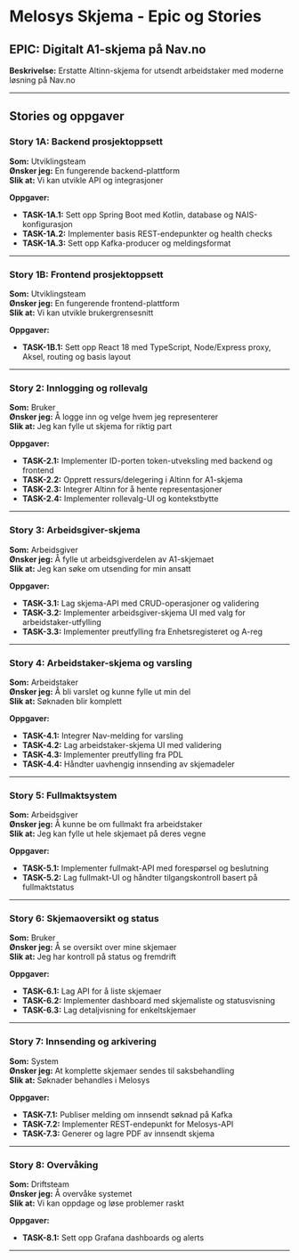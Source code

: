 # Melosys Skjema - Epic og Stories

## EPIC: Digitalt A1-skjema på Nav.no

**Beskrivelse:** Erstatte Altinn-skjema for utsendt arbeidstaker med moderne løsning på Nav.no

---

## Stories og oppgaver

### Story 1A: Backend prosjektoppsett

**Som:** Utviklingsteam  
**Ønsker jeg:** En fungerende backend-plattform  
**Slik at:** Vi kan utvikle API og integrasjoner

**Oppgaver:**
- **TASK-1A.1:** Sett opp Spring Boot med Kotlin, database og NAIS-konfigurasjon
- **TASK-1A.2:** Implementer basis REST-endepunkter og health checks
- **TASK-1A.3:** Sett opp Kafka-producer og meldingsformat

---

### Story 1B: Frontend prosjektoppsett

**Som:** Utviklingsteam  
**Ønsker jeg:** En fungerende frontend-plattform  
**Slik at:** Vi kan utvikle brukergrensesnitt

**Oppgaver:**
- **TASK-1B.1:** Sett opp React 18 med TypeScript, Node/Express proxy, Aksel, routing og basis layout

---

### Story 2: Innlogging og rollevalg

**Som:** Bruker  
**Ønsker jeg:** Å logge inn og velge hvem jeg representerer  
**Slik at:** Jeg kan fylle ut skjema for riktig part

**Oppgaver:**
- **TASK-2.1:** Implementer ID-porten token-utveksling med backend og frontend
- **TASK-2.2:** Opprett ressurs/delegering i Altinn for A1-skjema
- **TASK-2.3:** Integrer Altinn for å hente representasjoner
- **TASK-2.4:** Implementer rollevalg-UI og kontekstbytte

---

### Story 3: Arbeidsgiver-skjema

**Som:** Arbeidsgiver  
**Ønsker jeg:** Å fylle ut arbeidsgiverdelen av A1-skjemaet  
**Slik at:** Jeg kan søke om utsending for min ansatt

**Oppgaver:**
- **TASK-3.1:** Lag skjema-API med CRUD-operasjoner og validering
- **TASK-3.2:** Implementer arbeidsgiver-skjema UI med valg for arbeidstaker-utfylling
- **TASK-3.3:** Implementer preutfylling fra Enhetsregisteret og A-reg

---

### Story 4: Arbeidstaker-skjema og varsling

**Som:** Arbeidstaker  
**Ønsker jeg:** Å bli varslet og kunne fylle ut min del  
**Slik at:** Søknaden blir komplett

**Oppgaver:**
- **TASK-4.1:** Integrer Nav-melding for varsling
- **TASK-4.2:** Lag arbeidstaker-skjema UI med validering
- **TASK-4.3:** Implementer preutfylling fra PDL
- **TASK-4.4:** Håndter uavhengig innsending av skjemadeler

---

### Story 5: Fullmaktsystem

**Som:** Arbeidsgiver  
**Ønsker jeg:** Å kunne be om fullmakt fra arbeidstaker  
**Slik at:** Jeg kan fylle ut hele skjemaet på deres vegne

**Oppgaver:**
- **TASK-5.1:** Implementer fullmakt-API med forespørsel og beslutning
- **TASK-5.2:** Lag fullmakt-UI og håndter tilgangskontroll basert på fullmaktstatus

---

### Story 6: Skjemaoversikt og status

**Som:** Bruker  
**Ønsker jeg:** Å se oversikt over mine skjemaer  
**Slik at:** Jeg har kontroll på status og fremdrift

**Oppgaver:**
- **TASK-6.1:** Lag API for å liste skjemaer
- **TASK-6.2:** Implementer dashboard med skjemaliste og statusvisning
- **TASK-6.3:** Lag detaljvisning for enkeltskjemaer

---

### Story 7: Innsending og arkivering

**Som:** System  
**Ønsker jeg:** At komplette skjemaer sendes til saksbehandling  
**Slik at:** Søknader behandles i Melosys

**Oppgaver:**
- **TASK-7.1:** Publiser melding om innsendt søknad på Kafka
- **TASK-7.2:** Implementer REST-endepunkt for Melosys-API
- **TASK-7.3:** Generer og lagre PDF av innsendt skjema

---

### Story 8: Overvåking

**Som:** Driftsteam  
**Ønsker jeg:** Å overvåke systemet  
**Slik at:** Vi kan oppdage og løse problemer raskt

**Oppgaver:**
- **TASK-8.1:** Sett opp Grafana dashboards og alerts

---
